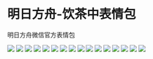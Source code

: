 # 明日方舟-饮茶中表情包

明日方舟微信官方表情包

![](https://cdn.jsdelivr.net/gh/2x-ercha/twikoo-magic@master/image/Arknights_tea-drinking/tea-drinking_01.jpg)
![](https://cdn.jsdelivr.net/gh/2x-ercha/twikoo-magic@master/image/Arknights_tea-drinking/tea-drinking_02.jpg)
![](https://cdn.jsdelivr.net/gh/2x-ercha/twikoo-magic@master/image/Arknights_tea-drinking/tea-drinking_03.jpg)
![](https://cdn.jsdelivr.net/gh/2x-ercha/twikoo-magic@master/image/Arknights_tea-drinking/tea-drinking_04.jpg)
![](https://cdn.jsdelivr.net/gh/2x-ercha/twikoo-magic@master/image/Arknights_tea-drinking/tea-drinking_05.jpg)
![](https://cdn.jsdelivr.net/gh/2x-ercha/twikoo-magic@master/image/Arknights_tea-drinking/tea-drinking_06.jpg)
![](https://cdn.jsdelivr.net/gh/2x-ercha/twikoo-magic@master/image/Arknights_tea-drinking/tea-drinking_07.jpg)
![](https://cdn.jsdelivr.net/gh/2x-ercha/twikoo-magic@master/image/Arknights_tea-drinking/tea-drinking_08.jpg)
![](https://cdn.jsdelivr.net/gh/2x-ercha/twikoo-magic@master/image/Arknights_tea-drinking/tea-drinking_09.jpg)
![](https://cdn.jsdelivr.net/gh/2x-ercha/twikoo-magic@master/image/Arknights_tea-drinking/tea-drinking_10.jpg)
![](https://cdn.jsdelivr.net/gh/2x-ercha/twikoo-magic@master/image/Arknights_tea-drinking/tea-drinking_11.jpg)
![](https://cdn.jsdelivr.net/gh/2x-ercha/twikoo-magic@master/image/Arknights_tea-drinking/tea-drinking_12.jpg)
![](https://cdn.jsdelivr.net/gh/2x-ercha/twikoo-magic@master/image/Arknights_tea-drinking/tea-drinking_13.jpg)
![](https://cdn.jsdelivr.net/gh/2x-ercha/twikoo-magic@master/image/Arknights_tea-drinking/tea-drinking_14.jpg)
![](https://cdn.jsdelivr.net/gh/2x-ercha/twikoo-magic@master/image/Arknights_tea-drinking/tea-drinking_15.jpg)
![](https://cdn.jsdelivr.net/gh/2x-ercha/twikoo-magic@master/image/Arknights_tea-drinking/tea-drinking_16.jpg)
